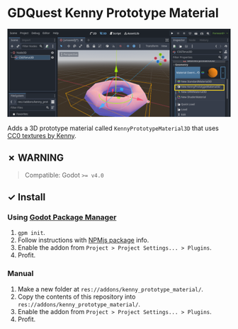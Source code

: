 # GDQuest Kenny Prototype Material

![Kenny Prototype Material](readme/kenny_prototype_material.png)

Adds a 3D prototype material called `KennyPrototypeMaterial3D` that uses [CC0 textures by Kenny](https://www.kenney.nl/assets/prototype-textures).

## ✗ WARNING

> Compatible: Godot `>= v4.0`

## ✓ Install

### Using [Godot Package Manager](https://github.com/godot-package-manager)

1. `gpm init`.
1. Follow instructions with [NPMjs package](https://www.npmjs.com/package/gdquest.kenny_prototype_material) info.
1. Enable the addon from `Project > Project Settings... > Plugins`.
1. Profit.

### Manual

1. Make a new folder at `res://addons/kenny_prototype_material/`.
1. Copy the contents of this repository into `res://addons/kenny_prototype_material/`.
1. Enable the addon from `Project > Project Settings... > Plugins`.
1. Profit.

